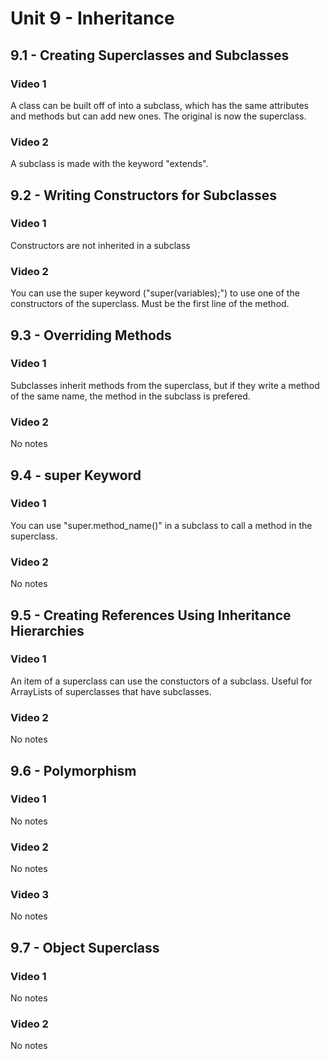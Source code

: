 # Unit 9 - Inheritance

## 9.1 - Creating Superclasses and Subclasses
### Video 1
A class can be built off of into a subclass, which has the same attributes and methods but can add new ones. The original is now the superclass.
### Video 2
A subclass is made with the keyword "extends".
## 9.2 - Writing Constructors for Subclasses
### Video 1
Constructors are not inherited in a subclass
### Video 2
You can use the super keyword ("super(variables);") to use one of the constructors of the superclass. Must be the first line of the method.
## 9.3 - Overriding Methods
### Video 1
Subclasses inherit methods from the superclass, but if they write a method of the same name, the method in the subclass is prefered.
### Video 2
No notes
## 9.4 - super Keyword
### Video 1
You can use "super.method_name()" in a subclass to call a method in the superclass.
### Video 2
No notes
## 9.5 - Creating References Using Inheritance Hierarchies
### Video 1
An item of a superclass can use the constuctors of a subclass. Useful for ArrayLists of superclasses that have subclasses.
### Video 2
No notes
## 9.6 - Polymorphism
### Video 1
No notes
### Video 2
No notes
### Video 3
No notes
## 9.7 - Object Superclass
### Video 1
No notes
### Video 2
No notes

